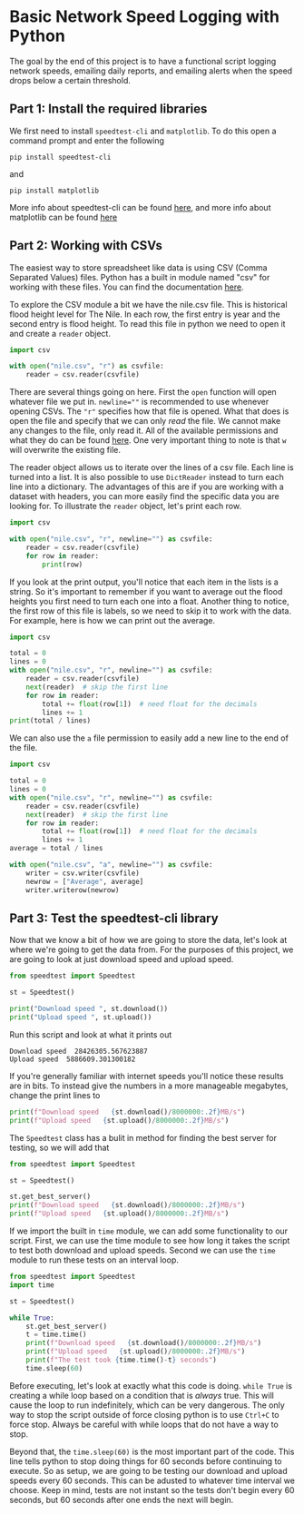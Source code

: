 # Basic Network Speed Logging with Python

The goal by the end of this project is to have a functional script logging network speeds, emailing daily reports, and emailing alerts when the speed drops below a certain threshold.

## Part 1: Install the required libraries

We first need to install `speedtest-cli` and `matplotlib`. To do this open a command prompt and enter the following

```console
pip install speedtest-cli
```

and

```console
pip install matplotlib
```

More info about speedtest-cli can be found [here](https://github.com/sivel/speedtest-cli), and more info about matplotlib can be found [here](https://matplotlib.org/stable/index.html)

## Part 2: Working with CSVs

The easiest way to store spreadsheet like data is using CSV (Comma Separated Values) files. Python has a built in module named "csv" for working with these files. You can find the documentation [here](https://docs.python.org/3/library/csv.html).

To explore the CSV module a bit we have the nile.csv file. This is historical flood height level for The Nile. In each row, the first entry is year and the second entry is flood height. To read this file in python we need to open it and create a `reader` object.

```python
import csv

with open("nile.csv", "r") as csvfile:
    reader = csv.reader(csvfile)

```

There are several things going on here. First the `open` function will open whatever file we put in. `newline=""` is recommended to use whenever opening CSVs. The `"r"` specifies how that file is opened. What that does is open the file and specify that we can only *read* the file. We cannot make any changes to the file, only read it. All of the available permissions and what they do can be found [here](https://tutorial.eyehunts.com/python/python-file-modes-open-write-append-r-r-w-w-x-etc/). One very important thing to note is that `w` will overwrite the existing file.

The reader object allows us to iterate over the lines of a csv file. Each line is turned into a list. It is also possible to use `DictReader` instead to turn each line into a dictionary. The advantages of this are if you are working with a dataset with headers, you can more easily find the specific data you are looking for. To illustrate the `reader` object, let's print each row.

```python
import csv

with open("nile.csv", "r", newline="") as csvfile:
    reader = csv.reader(csvfile)
    for row in reader:
        print(row)
```

If you look at the print output, you'll notice that each item in the lists is a string. So it's important to remember if you want to average out the flood heights you first need to turn each one into a float. Another thing to notice, the first row of this file is labels, so we need to skip it to work with the data. For example, here is how we can print out the average.

```python
import csv

total = 0
lines = 0
with open("nile.csv", "r", newline="") as csvfile:
    reader = csv.reader(csvfile)
    next(reader)  # skip the first line
    for row in reader:
        total += float(row[1])  # need float for the decimals 
        lines += 1
print(total / lines)
```

We can also use the `a` file permission to easily add a new line to the end of the file.

```python
import csv

total = 0
lines = 0
with open("nile.csv", "r", newline="") as csvfile:
    reader = csv.reader(csvfile)
    next(reader)  # skip the first line
    for row in reader:
        total += float(row[1])  # need float for the decimals
        lines += 1
average = total / lines

with open("nile.csv", "a", newline="") as csvfile:
    writer = csv.writer(csvfile)
    newrow = ["Average", average]
    writer.writerow(newrow)
```

## Part 3: Test the speedtest-cli library

Now that we know a bit of how we are going to store the data, let's look at where we're going to get the data from. For the purposes of this project, we are going to look at just download speed and upload speed.

```python
from speedtest import Speedtest

st = Speedtest()

print("Download speed ", st.download())
print("Upload speed ", st.upload())
```

Run this script and look at what it prints out

```text
Download speed  28426305.567623887
Upload speed  5886609.301300182
```

If you're generally familiar with internet speeds you'll notice these results are in bits. To instead give the numbers in a more manageable megabytes, change the print lines to

```python
print(f"Download speed   {st.download()/8000000:.2f}MB/s")
print(f"Upload speed   {st.upload()/8000000:.2f}MB/s")
```

The `Speedtest` class has a bulit in method for finding the best server for testing, so we will add that

```python
from speedtest import Speedtest

st = Speedtest()

st.get_best_server()
print(f"Download speed   {st.download()/8000000:.2f}MB/s")
print(f"Upload speed   {st.upload()/8000000:.2f}MB/s")
```

If we import the built in `time` module, we can add some functionality to our script. First, we can use the time module to see how long it takes the script to test both download and upload speeds. Second we can use the `time` module to run these tests on an interval loop.

```python
from speedtest import Speedtest
import time

st = Speedtest()

while True:
    st.get_best_server()
    t = time.time()
    print(f"Download speed   {st.download()/8000000:.2f}MB/s")
    print(f"Upload speed   {st.upload()/8000000:.2f}MB/s")
    print(f"The test took {time.time()-t} seconds")
    time.sleep(60)
```

Before executing, let's look at exactly what this code is doing. `while True` is creating a while loop based on a condition that is *always* true. This will cause the loop to run indefinitely, which can be very dangerous. The only way to stop the script outside of force closing python is to use `Ctrl+C` to force stop. Always be careful with while loops that do not have a way to stop.

Beyond that, the `time.sleep(60)` is the most important part of the code. This line tells python to stop doing things for 60 seconds before continuing to execute. So as setup, we are going to be testing our download and upload speeds every 60 seconds. This can be adusted to whatever time interval we choose. Keep in mind, tests are not instant so the tests don't begin every 60 seconds, but 60 seconds after one ends the next will begin.
